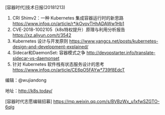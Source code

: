 [容器时代]技术日报(20181213)

1. CRI Shimv2：一种 Kubernetes 集成容器运行时的新思路 https://www.infoq.cn/article/r*ikOvovTHhADAWw1Hb1
2. CVE-2018-1002105（k8s特权提升）原理与利用分析报告 https://xz.aliyun.com/t/3542
3. Kubernetes 设计与开发原则 https://www.yangcs.net/posts/kubernetes-design-and-development-explained/
4. Sidecar和DaemonSet: 容器模式之争 http://devopstarter.info/translate-sidecar-vs-daemonset
5. 针对 Kubernetes 软件栈有状态服务设计的思考 https://www.infoq.cn/article/CE6pO5FAYw*739f8EdcT

编辑：@wujiandong

地址：http://k8s.today/

[容器时代志愿编辑招募] https://mp.weixin.qq.com/s/BVBzWx_u1xfwSZGTO-6qlg
